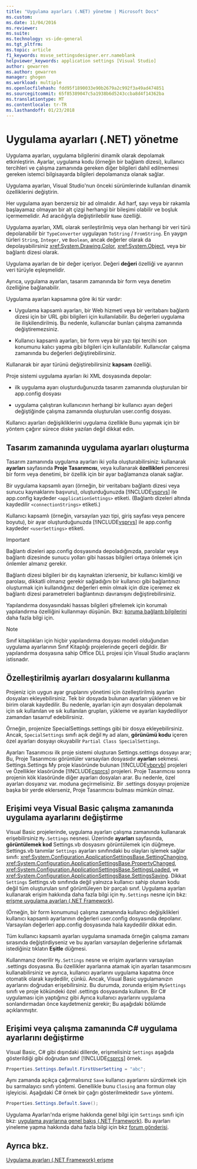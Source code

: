 ```yaml
---
title: "Uygulama ayarları (.NET) yönetme | Microsoft Docs"
ms.custom: 
ms.date: 11/04/2016
ms.reviewer: 
ms.suite: 
ms.technology: vs-ide-general
ms.tgt_pltfrm: 
ms.topic: article
f1_keywords: msvse_settingsdesigner.err.nameblank
helpviewer_keywords: application settings [Visual Studio]
author: gewarren
ms.author: gewarren
manager: ghogen
ms.workload: multiple
ms.openlocfilehash: fdd95f1890033e90b2679a2c992f3a49ad474851
ms.sourcegitcommit: 65f85389047c5a1938b6d5243ccba8d4f14362ba
ms.translationtype: MT
ms.contentlocale: tr-TR
ms.lasthandoff: 01/23/2018
---
```

# <a name="managing-application-settings-net"></a>Uygulama ayarları (.NET) yönetme

Uygulama ayarları, uygulama bilgilerini dinamik olarak depolamak etkinleştirin. Ayarlar, uygulama kodu (örneğin bir bağlantı dizesi), kullanıcı tercihleri ve çalışma zamanında gereken diğer bilgileri dahil edilmemesi gereken istemci bilgisayarda bilgileri depolamanıza olanak sağlar.

Uygulama ayarları, Visual Studio'nun önceki sürümlerinde kullanılan dinamik özelliklerini değiştirin.

Her uygulama ayarı benzersiz bir ad olmalıdır. Ad harf, sayı veya bir rakamla başlayamaz olmayan bir alt çizgi herhangi bir bileşimi olabilir ve boşluk içermemelidir. Ad aracılığıyla değiştirilebilir `Name` özelliği.

Uygulama ayarları, XML olarak serileştirilmiş veya olan herhangi bir veri türü depolanabilir bir `TypeConverter` uygulayan `ToString` / `FromString`. En yaygın türleri `String`, `Integer`, ve `Boolean`, ancak değerler olarak da depolayabilirsiniz <xref:System.Drawing.Color>, <xref:System.Object>, veya bir bağlantı dizesi olarak.

Uygulama ayarları de bir değer içeriyor. Değeri **değeri** özelliği ve ayarının veri türüyle eşleşmelidir.

Ayrıca, uygulama ayarları, tasarım zamanında bir form veya denetim özelliğine bağlanabilir.

Uygulama ayarları kapsamına göre iki tür vardır:

- Uygulama kapsamlı ayarları, bir Web hizmeti veya bir veritabanı bağlantı dizesi için bir URL gibi bilgileri için kullanılabilir. Bu değerleri uygulama ile ilişkilendirilmiş. Bu nedenle, kullanıcılar bunları çalışma zamanında değiştiremezsiniz.

- Kullanıcı kapsamlı ayarları, bir form veya bir yazı tipi tercihi son konumunu kalıcı yapma gibi bilgileri için kullanılabilir. Kullanıcılar çalışma zamanında bu değerleri değiştirebilirsiniz.

Kullanarak bir ayar türünü değiştirebilirsiniz **kapsam** özelliği.

Proje sistemi uygulama ayarları iki XML dosyasında depolar:

- ilk uygulama ayarı oluşturduğunuzda tasarım zamanında oluşturulan bir app.config dosyası

- uygulama çalıştıran kullanıcının herhangi bir kullanıcı ayarı değeri değiştiğinde çalışma zamanında oluşturulan user.config dosyası.

Kullanıcı ayarları değişikliklerini uygulama özellikle Bunu yapmak için bir yöntem çağırır sürece diske yazılan değil dikkat edin.

## <a name="creating-application-settings-at-design-time"></a>Tasarım zamanında uygulama ayarları oluşturma

Tasarım zamanında uygulama ayarları iki yolla oluşturabilirsiniz: kullanarak **ayarları** sayfasında **Proje Tasarımcısı**, veya kullanarak **özellikleri** penceresi bir form veya denetimi, bir özellik için bir ayar bağlamanıza olanak sağlar.

Bir uygulama kapsamlı ayarı (örneğin, bir veritabanı bağlantı dizesi veya sunucu kaynaklarını başvuru), oluşturduğunuzda [!INCLUDE[vsprvs](../code-quality/includes/vsprvs_md.md)] ile app.config kaydeder `<applicationSettings>` etiketi. (Bağlantı dizeleri altında kaydedilir `<connectionStrings>` etiketi.)

Kullanıcı kapsamlı (örneğin, varsayılan yazı tipi, giriş sayfası veya pencere boyutu), bir ayar oluşturduğunuzda [!INCLUDE[vsprvs](../code-quality/includes/vsprvs_md.md)] ile app.config kaydeder `<userSettings>` etiketi.

> [!IMPORTANT]
> Bağlantı dizeleri app.config dosyasında depoladığınızda, parolalar veya bağlantı dizesinde sunucu yolları gibi hassas bilgileri ortaya önlemek için önlemler almanız gerekir.
>
> Bağlantı dizesi bilgileri bir dış kaynaktan izlerseniz, bir kullanıcı kimliği ve parolası, dikkatli olmanız gerekir sağladığını bir kullanıcı gibi bağlantınızı oluşturmak için kullandığınız değerleri emin olmak için dize içeremez ek bağlantı dizesi parametreleri bağlantınızı davranışını değiştirebilirsiniz.
>
> Yapılandırma dosyasındaki hassas bilgileri şifrelemek için korumalı yapılandırma özelliğini kullanmayı düşünün. Bkz: [koruma bağlantı bilgilerini](/dotnet/framework/data/adonet/protecting-connection-information) daha fazla bilgi için.

> [!NOTE]
> Sınıf kitaplıkları için hiçbir yapılandırma dosyası modeli olduğundan uygulama ayarlarının Sınıf Kitaplığı projelerinde geçerli değildir. Bir yapılandırma dosyasına sahip Office DLL projesi için Visual Studio araçlarını istisnadır.

## <a name="using-customized-settings-files"></a>Özelleştirilmiş ayarları dosyalarını kullanma

Projeniz için uygun ayar gruplarını yönetimi için özelleştirilmiş ayarları dosyaları ekleyebilirsiniz. Tek bir dosyada bulunan ayarları yüklenen ve bir birim olarak kaydedilir. Bu nedenle, ayarları için ayrı dosyaları depolamak için sık kullanılan ve sık kullanılan grupları, yükleme ve ayarları kaydediliyor zamandan tasarruf edebilirsiniz.

Örneğin, projenize SpecialSettings.settings gibi bir dosya ekleyebilirsiniz. Ancak, `SpecialSettings` sınıfı açık değil `My` ad alanı, **görünümü kodu** içeren özel ayarları dosyayı okuyabilir `Partial Class SpecialSettings`.

Ayarları Tasarımcısı ilk proje sistemi oluşturan Settings.settings dosyayı arar; Bu, Proje Tasarımcısı görüntüler varsayılan dosyasıdır **ayarları** sekmesi. Settings.Settings My proje klasöründe bulunan [!INCLUDE[vbprvb](../code-quality/includes/vbprvb_md.md)] projeleri ve Özellikler klasöründe [!INCLUDE[csprcs](../data-tools/includes/csprcs_md.md)] projeleri. Proje Tasarımcısı sonra projenin kök klasöründe diğer ayarları dosyaları arar. Bu nedenle, özel ayarları dosyanız var. moduna geçirmelisiniz. Bir .settings dosyayı projenize başka bir yerde eklerseniz, Proje Tasarımcısı bulması mümkün olmaz.

## <a name="accessing-or-changing-application-settings-at-run-time-in-visual-basic"></a>Erişimi veya Visual Basic çalışma zamanında uygulama ayarlarını değiştirme

Visual Basic projelerinde, uygulama ayarları çalışma zamanında kullanarak erişebilirsiniz `My.Settings` nesnesi. Üzerinde **ayarları** sayfasında, **görüntülemek kod** Settings.vb dosyasını görüntülemek için düğmeye. Settings.vb tanımlar `Settings` ayarları sınıfındaki bu olayları işlemek sağlar sınıfı: <xref:System.Configuration.ApplicationSettingsBase.SettingChanging>, <xref:System.Configuration.ApplicationSettingsBase.PropertyChanged>, <xref:System.Configuration.ApplicationSettingsBase.SettingsLoaded>, ve <xref:System.Configuration.ApplicationSettingsBase.SettingsSaving>. Dikkat `Settings` Settings.vb sınıfında değil yalnızca kullanıcı sahip olunan kodu değil tüm oluşturulan sınıf görüntüleyen bir parçalı sınıf. Uygulama ayarları kullanarak erişim hakkında daha fazla bilgi için `My.Settings` nesne için bkz: [erişme uygulama ayarları (.NET Framework)](/dotnet/visual-basic/developing-apps/programming/app-settings/accessing-application-settings).

(Örneğin, bir form konumunu) çalışma zamanında kullanıcı değişiklikleri kullanıcı kapsamlı ayarlarının değerleri user.config dosyasında depolanır. Varsayılan değerleri app.config dosyasında hala kaydedilir dikkat edin.

Tüm kullanıcı kapsamlı ayarları uygulama sınamada örneğin çalışma zamanı sırasında değiştirdiyseniz ve bu ayarları varsayılan değerlerine sıfırlamak istediğiniz tıklatın **Eşitle** düğmesi.

Kullanmanız önerilir `My.Settings` nesne ve erişim ayarlarını varsayılan .settings dosyasına. Bu özellikler ayarlarına atamak için ayarları tasarımcısını kullanabilirsiniz ve ayrıca, kullanıcı ayarlarını uygulama kapatma önce otomatik olarak kaydedilir, çünkü. Ancak, Visual Basic uygulamanızın ayarlarını doğrudan erişebilirsiniz. Bu durumda, zorunda erişim `MySettings` sınıfı ve proje kökündeki özel .settings dosyasında kullanın. Bir C# uygulaması için yaptığınız gibi Ayrıca kullanıcı ayarlarını uygulama sonlandırmadan önce kaydetmeniz gerekir; Bu aşağıdaki bölümde açıklanmıştır.

## <a name="accessing-or-changing-application-settings-at-run-time-in-c"></a>Erişimi veya çalışma zamanında C# uygulama ayarlarını değiştirme #

Visual Basic, C# gibi dışındaki dillerde, erişmelisiniz `Settings` aşağıda gösterildiği gibi doğrudan sınıf [!INCLUDE[csprcs](../data-tools/includes/csprcs_md.md)] örnek.

```csharp
Properties.Settings.Default.FirstUserSetting = "abc";
```

Aynı zamanda açıkça çağırmalısınız `Save` kullanıcı ayarlarını sürdürmek için bu sarmalayıcı sınıfı yöntemi. Genellikle bunu `Closing` ana formun olay işleyicisi. Aşağıdaki C# örnek bir çağrı gösterilmektedir `Save` yöntemi.

```csharp
Properties.Settings.Default.Save();
```

Uygulama Ayarları'nda erişme hakkında genel bilgi için `Settings` sınıfı için bkz: [uygulama ayarlarına genel bakış (.NET Framework)](/dotnet/framework/winforms/advanced/application-settings-overview). Bu ayarları yineleme yapma hakkında daha fazla bilgi için bkz [forum gönderisi](http://social.msdn.microsoft.com/Forums/vstudio/40fbb470-f1e8-4a02-a4a0-9f62b54d0fc4/is-this-possible-propertiessettingsdefault?forum=csharpgeneral).

## <a name="see-also"></a>Ayrıca bkz.

[Uygulama ayarları (.NET Framework) erişme](/dotnet/visual-basic/developing-apps/programming/app-settings/accessing-application-settings)
